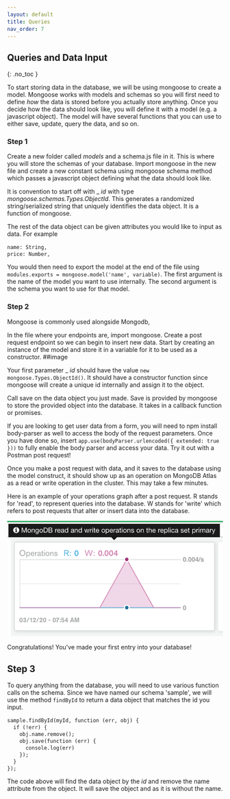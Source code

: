 ```yaml
---
layout: default
title: Queries
nav_order: 7
---
```


## Queries and Data Input
{: .no_toc }

To start storing data in the database, we will be using mongoose to create a model. Mongoose works with models and schemas so you will first need to define _how_ the data is stored before you actually store anything. Once you decide how the data should look like, you will define it with a model (e.g. a javascript object). The model will have several functions that you can use to either save, update, query the data, and so on. 

### Step 1
Create a new folder called _models_ and a schema.js file in it. This is where you will store the schemas of your database.
Import mongoose in the new file and create a new constant schema using mongoose schema method which passes a javascript object defining what the data should look like. 

It is convention to start off with _ _id_ with type _mongoose.schemas.Types.ObjectId_. This generates a randomized string/serialized string that uniquely identifies the data object. It is a function of mongoose. 

The rest of the data object can be given attributes you would like to input as data. For example 
```
name: String,
price: Number,
```
You would then need to export the model at the end of the file using `modules.exports = mongoose.model('name', variable)`.
The first argument is the name of the model you want to use internally. 
The second argument is the schema you want to use for that model. 

### Step 2

Mongoose is commonly used alongside Mongodb, 

In the file where your endpoints are, import mongoose. Create a post request endpoint so we can begin to insert new data. Start by creating an instance of the model and store it in a variable for it to be used as a constructor. 
##image 

Your first parameter _ _id_ should have the value `new mongoose.Types.ObjectId()`. It should have a constructor function since mongoose will create a unique id internally and assign it to the object. 

Call save on the data object you just made. Save is provided by mongoose to store the provided object into the database. 
It takes in a callback function or promises. 

If you are looking to get user data from a form, you will need to npm install body-parser as well to access the body of the request parameters. Once you have done so, insert `app.use(bodyParser.urlencoded({ extended: true }))` to fully enable the body parser and access your data. Try it out with a Postman post request!

Once you make a post request with data, and it saves to the database using the model construct, it should show up as an operation on MongoDB Atlas as a read or write operation in the cluster. This may take a few minutes. 

Here is an example of your operations graph after a post request. R stands for 'read', to represent queries into the database. W stands for 'write' which refers to post requests that alter or insert data into the database. 

![mongoatlas](https://github.com/eswong610/user-guide-docs/blob/gh-pages/assets/images/mongoatlasrw.png?raw=true)

Congratulations! You've made your first entry into your database! 

## Step 3

To query anything from the database, you will need to use various function calls on the schema. Since we have named our schema 
'sample', we will use the method `findById` to return a data object that matches the id you input. 

```
sample.findById(myId, function (err, obj) {
  if (!err) {
    obj.name.remove();
    obj.save(function (err) {
      console.log(err)
    });
  }
});
```
The code above will find the data object by the _id_ and remove the name attribute from the object. It will save the object and as it is without the name.  



